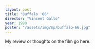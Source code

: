 ```yaml
---
layout: post
title: "Buffalo '66"
director: "Vincent Gallo"
year: 1998
poster: "/assets/img/mp/buffalo-66.jpg"
---
```


My review or thoughts on the film go here.
